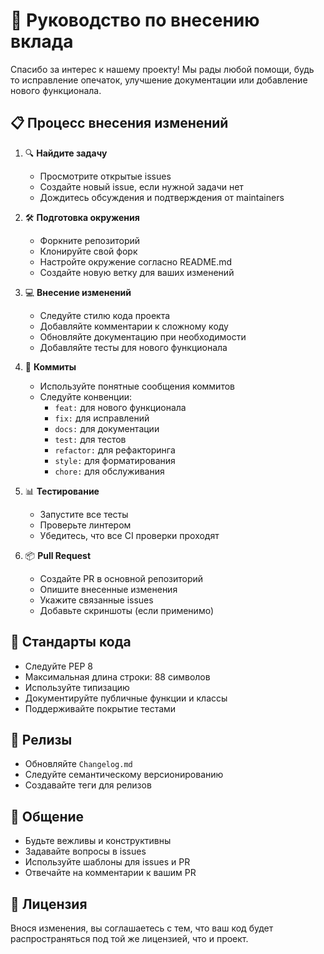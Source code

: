 # 🤝 Руководство по внесению вклада

Спасибо за интерес к нашему проекту! Мы рады любой помощи, будь то исправление опечаток, улучшение документации или добавление нового функционала.

## 📋 Процесс внесения изменений

1. 🔍 **Найдите задачу**
   - Просмотрите открытые issues
   - Создайте новый issue, если нужной задачи нет
   - Дождитесь обсуждения и подтверждения от maintainers

2. 🛠️ **Подготовка окружения**
   - Форкните репозиторий
   - Клонируйте свой форк
   - Настройте окружение согласно README.md
   - Создайте новую ветку для ваших изменений

3. 💻 **Внесение изменений**
   - Следуйте стилю кода проекта
   - Добавляйте комментарии к сложному коду
   - Обновляйте документацию при необходимости
   - Добавляйте тесты для нового функционала

4. 📝 **Коммиты**
   - Используйте понятные сообщения коммитов
   - Следуйте конвенции:
     - `feat:` для нового функционала
     - `fix:` для исправлений
     - `docs:` для документации
     - `test:` для тестов
     - `refactor:` для рефакторинга
     - `style:` для форматирования
     - `chore:` для обслуживания

5. 📊 **Тестирование**
   - Запустите все тесты
   - Проверьте линтером
   - Убедитесь, что все CI проверки проходят

6. 📦 **Pull Request**
   - Создайте PR в основной репозиторий
   - Опишите внесенные изменения
   - Укажите связанные issues
   - Добавьте скриншоты (если применимо)

## 🎯 Стандарты кода

- Следуйте PEP 8
- Максимальная длина строки: 88 символов
- Используйте типизацию
- Документируйте публичные функции и классы
- Поддерживайте покрытие тестами

## 🚀 Релизы

- Обновляйте `Changelog.md`
- Следуйте семантическому версионированию
- Создавайте теги для релизов

## 💬 Общение

- Будьте вежливы и конструктивны
- Задавайте вопросы в issues
- Используйте шаблоны для issues и PR
- Отвечайте на комментарии к вашим PR

## 📄 Лицензия

Внося изменения, вы соглашаетесь с тем, что ваш код будет распространяться под той же лицензией, что и проект. 